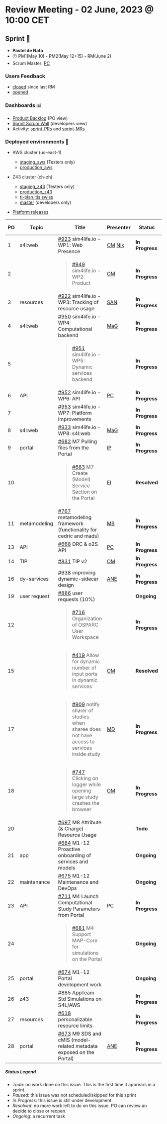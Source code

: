 # Review Meeting - 02 June, 2023 @ 10:00 CET

## Sprint 🏃
- **Pastel de Nata**
- 🕐 PM1(May 10) - PM2(May 12+15) - RM(June 2)
- Scrum Master: [PC]

### Users Feedback

- [closed](https://github.com/issues?q=is%3Aissue+user%3AITISFoundation+archived%3Afalse+is%3Aclosed+label%3AFeedback+closed%3A%3E2023-05-01+) since last RM
- [opened](https://github.com/ITISFoundation/osparc-issues/issues?q=is%3Aissue+is%3Aopen+sort%3Areactions)

### Dashboards 📊

- [Product Backlog](https://github.com/orgs/ITISFoundation/projects/3) (PO view)
- [Sprint Scrum Wall](https://github.com/orgs/ITISFoundation/projects/9) (developers view)
- Activity: [sprint-PRs](https://github.com/pulls?q=is%3Apr+user%3AITISFoundation+archived%3Afalse+milestone%3A%22Jelly+Beans%22) and [sprint-MRs](https://git.speag.com/groups/oSparc/-/merge_requests)

### Deployed environments 🚀

- AWS cluster (us-east-1)
  - [staging_aws](https://staging.osparc.io) (Testers only)
  - [production_aws](https://osparc.io)
- Z43 cluster (ch-zh)
  - [staging_z43](http://osparc-staging.speag.com) (Testers only)
  - [production_z43](http://osparc.speag.com)
  - [ti-plan.itis.swiss](http://ti-plan.itis.swiss)
  - [master](https://osparc-master.speag.com) (developers only)

- [Platform releases](https://github.com/ITISFoundation/osparc-simcore/releases)


|PO|Topic|Title|Presenter|Status|Duration|Start-Time|
|--|--|--|--|--|--|--|
|1|s4l:web|[#923] sim4life.io - WP1:  Web Presence| [OM] [Nik]  |**In Progress**| 5' ||
|2||<blockquote>[#949] sim4life.io - WP2: Product</blockquote>| [OM] |**In Progress**| 3' ||
|3|resources|[#922] sim4life.io - WP3: Tracking of resource usage| [SAN] |**In Progress**|||
|4|s4l:web|[#950] sim4life.io - WP4: Computational backend| [MaG] |**In Progress**|||
|5||<blockquote>[#951] sim4life.io - WP5: Dynamic services backend</blockquote>||**In Progress**|||
|6|API|[#952] sim4life.io - WP6: API| [PC] |**In Progress**| 3' ||
|7||[#953] sim4life.io -  WP7: Platform improvements| |**In Progress**|||
|8|s4l:web|[#933] sim4life.io - WP8: s4l:web| [MaG] |**In Progress**|||
|9|portal|[#682] M7 Pulling files from the Portal| [IP] |**In Progress**| ||
|10||<blockquote>[#683] M7 Create (Model) Service Section on the Portal</blockquote>| [EI] |**Resolved**| ||
|11|metamodeling|[#767] metamodeling framework (functionality for cedric and mads)| [MB] |**In Progress**|  ||
|13|API|[#668] DRC & o2S API| [PC] |**In Progress**| 1' ||
|14|TIP|[#831] TIP v2| [OM] |**In Progress**| 2' | |
|16|dy-services|[#638] improving dynamic-sidecar design| [ANE] |**In Progress**|||
|19|user request|[#886] user requests (10%)| |**Ongoing**|||
|12||<blockquote>[#716] Organization of OSPARC User Workspace</blockquote>| |**In Progress**|||
|15||<blockquote>[#419] Allow for dynamic number of input ports in dynamic services</blockquote>| [OM] |**Resolved**| 3' ||  
|17||<blockquote>[#909] notify sharer of studies when sharee does not have access to services inside study</blockquote>| [MD] |**In Progress**|||
|18||<blockquote>[#747] Clicking on logger while opening large study crashes the browser</blockquote>| [OM] |**In Progress**| 1' ||
|20||[#697] M8 Attribute (& Charge) Resource Usage||**Todo**|||
|21|app|[#684] M1-12 Proactive onboarding of services and models||**Ongoing**|||
|22|maintenance|[#675] M1-12 Maintenance and DevOps||**Ongoing**|||
|23|API|[#711] M4 Launch Computational Study Parameters from Portal| [PC] |**In Progress**| 2' ||
|24||<blockquote>[#681] M4 Support MAP-Core for simulations on the Portal</blockquote>| |**Ongoing**|||
|25|portal|[#674] M1-12 Portal development work ||**Ongoing**|||
|26|z43|[#885] AppTeam Std Simulations on S4L/AWS||**In Progress**|||
|27|resources|[#618] personalizable resource limits||**In Progress**|||
|28|portal|[#673] M9 SDS and cMIS (model-related metadata exposed on the Portal)| [ANE] |**In Progress**|||



##### Status Legend

- _Todo_: no work done on this issue. This is the first time it apprears in a sprint.
- _Paused_: this issue was not scheduled/skipped for this sprint
- _In Progress_: this issue is still under development
- _Resolved_: no more work left to do on this issue. PO can review an decide to close or reopen.
- _Ongoing_: a recurrent task

[online]: http://status.osparc.io/
[operational]: https://git.speag.com/oSparc/e2e-testing/-/pipelines
[performant]: https://git.speag.com/oSparc/e2e-portal-testing/-/pipelines


[#923]: https://github.com/ITISFoundation/osparc-issues/issues/923
[#949]: https://github.com/ITISFoundation/osparc-issues/issues/949
[#922]: https://github.com/ITISFoundation/osparc-issues/issues/922
[#950]: https://github.com/ITISFoundation/osparc-issues/issues/950
[#951]: https://github.com/ITISFoundation/osparc-issues/issues/951
[#952]: https://github.com/ITISFoundation/osparc-issues/issues/952
[#953]: https://github.com/ITISFoundation/osparc-issues/issues/953
[#933]: https://github.com/ITISFoundation/osparc-issues/issues/933
[#682]: https://github.com/ITISFoundation/osparc-issues/issues/682
[#683]: https://github.com/ITISFoundation/osparc-issues/issues/683
[#767]: https://github.com/ITISFoundation/osparc-issues/issues/767
[#716]: https://github.com/ITISFoundation/osparc-issues/issues/716
[#668]: https://github.com/ITISFoundation/osparc-issues/issues/668
[#831]: https://github.com/ITISFoundation/osparc-issues/issues/831
[#419]: https://github.com/ITISFoundation/osparc-issues/issues/419
[#638]: https://github.com/ITISFoundation/osparc-issues/issues/638
[#909]: https://github.com/ITISFoundation/osparc-issues/issues/909
[#747]: https://github.com/ITISFoundation/osparc-issues/issues/747
[#886]: https://github.com/ITISFoundation/osparc-issues/issues/886
[#697]: https://github.com/ITISFoundation/osparc-issues/issues/697
[#684]: https://github.com/ITISFoundation/osparc-issues/issues/684
[#675]: https://github.com/ITISFoundation/osparc-issues/issues/675
[#711]: https://github.com/ITISFoundation/osparc-issues/issues/711
[#681]: https://github.com/ITISFoundation/osparc-issues/issues/681
[#674]: https://github.com/ITISFoundation/osparc-issues/issues/674
[#885]: https://github.com/ITISFoundation/osparc-issues/issues/885
[#618]: https://github.com/ITISFoundation/osparc-issues/issues/618
[#673]: https://github.com/ITISFoundation/osparc-issues/issues/673

[MD]:https://github.com/matusdrobuliak66
[ALL]:https://github.com/Surfict
[ANE]:https://github.com/GitHK
[BL]:https://github.com/dyollb
[CR]:https://github.com/colinRawlings
[DK]:https://github.com/mrnicegyu11
[EI]:https://github.com/elisabettai
[IP]:https://github.com/ignapas
[MaG]:https://github.com/mguidon
[OM]:https://github.com/odeimaiz
[PC]:https://github.com/pcrespov
[SAN]:https://github.com/sanderegg
[EO]:https://github.com/eofli
[MB]:https://github.com/BouldiMelina
[CF]:https://github.com/cosfor1
[HBS]:https://github.com/habz-bs
[MB]:https://github.com/bisgaard-itis
[Nik]:https://github.com/drniiken
